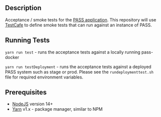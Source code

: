 ## Description

Acceptance / smoke tests for the [PASS application](https://github.com/eclipse-pass). This repository will use [TestCafe](https://testcafe.io/) to define smoke tests that can run against an instance of PASS.

## Running Tests

`yarn run test` - runs the acceptance tests against a locally running pass-docker

`yarn run testDeployment` - runs the acceptance tests against a deployed PASS system such as stage or prod.  Please see the `rundeploymenttest.sh` file for required environment variables.

## Prerequisites

* [NodeJS](https://nodejs.org/en/) version 14+
* [Yarn](https://yarnpkg.com/) v1.x - package manager, similar to NPM